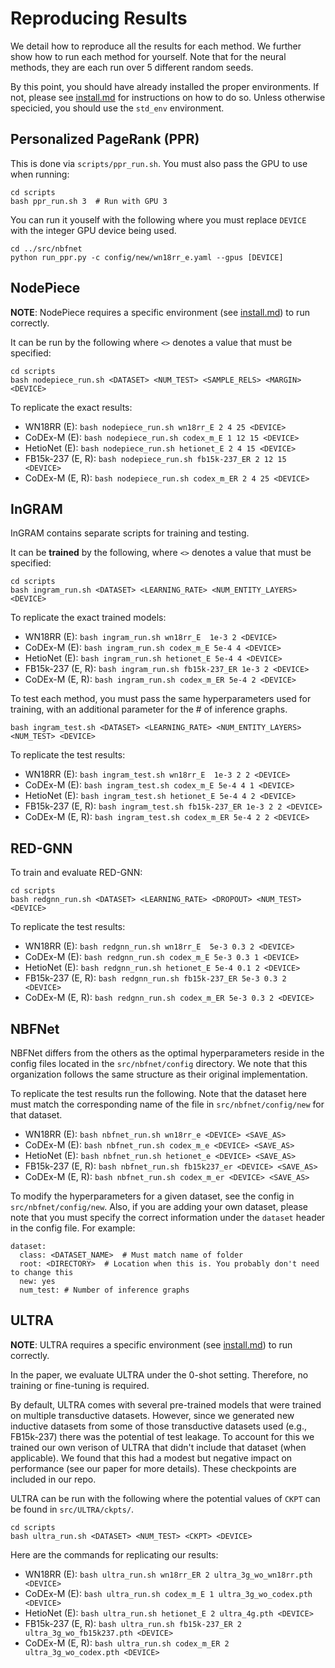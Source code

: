 # Reproducing Results

We detail how to reproduce all the results for each method. We further show how to run each method for yourself. Note that for the neural methods, they are each run over 5 different random seeds.

By this point, you should have already installed the proper environments. If not, please see [install.md](./install.md) for instructions on how to do so. Unless otherwise specicied, you should use the `std_env` environment.


## Personalized PageRank (PPR)

This is done via `scripts/ppr_run.sh`. You must also pass the GPU to use when running:
```
cd scripts
bash ppr_run.sh 3  # Run with GPU 3
```

You can run it youself with the following where you must replace `DEVICE` with the integer GPU device being used.
```
cd ../src/nbfnet
python run_ppr.py -c config/new/wn18rr_e.yaml --gpus [DEVICE]
```

## NodePiece

**NOTE**: NodePiece requires a specific environment (see [install.md](./install.md)) to run correctly.

It can be run by the following where `<>` denotes a value that must be specified:
```
cd scripts
bash nodepiece_run.sh <DATASET> <NUM_TEST> <SAMPLE_RELS> <MARGIN> <DEVICE>
```

To replicate the exact results:
- WN18RR (E): `bash nodepiece_run.sh wn18rr_E 2 4 25 <DEVICE>`
- CoDEx-M (E): `bash nodepiece_run.sh codex_m_E 1 12 15 <DEVICE>`
- HetioNet (E): `bash nodepiece_run.sh hetionet_E 2 4 15 <DEVICE>`
- FB15k-237 (E, R): `bash nodepiece_run.sh fb15k-237_ER 2 12 15 <DEVICE>`
- CoDEx-M (E, R): `bash nodepiece_run.sh codex_m_ER 2 4 25 <DEVICE>`


## InGRAM

InGRAM contains separate scripts for training and testing.

It can be **trained** by the following, where `<>` denotes a value that must be specified:
```
cd scripts
bash ingram_run.sh <DATASET> <LEARNING_RATE> <NUM_ENTITY_LAYERS> <DEVICE>
```

To replicate the exact trained models:
- WN18RR (E): `bash ingram_run.sh wn18rr_E  1e-3 2 <DEVICE>`
- CoDEx-M (E): `bash ingram_run.sh codex_m_E 5e-4 4 <DEVICE>`
- HetioNet (E): `bash ingram_run.sh hetionet_E 5e-4 4 <DEVICE>`
- FB15k-237 (E, R): `bash ingram_run.sh fb15k-237_ER 1e-3 2 <DEVICE>`
- CoDEx-M (E, R): `bash ingram_run.sh codex_m_ER 5e-4 2 <DEVICE>`

To test each method, you must pass the same hyperparameters used for training, with an additional parameter for the \# of inference graphs.
```
bash ingram_test.sh <DATASET> <LEARNING_RATE> <NUM_ENTITY_LAYERS> <NUM_TEST> <DEVICE>
```

To replicate the test results:
- WN18RR (E): `bash ingram_test.sh wn18rr_E  1e-3 2 2 <DEVICE>`
- CoDEx-M (E): `bash ingram_test.sh codex_m_E 5e-4 4 1 <DEVICE>`
- HetioNet (E): `bash ingram_test.sh hetionet_E 5e-4 4 2 <DEVICE>`
- FB15k-237 (E, R): `bash ingram_test.sh fb15k-237_ER 1e-3 2 2 <DEVICE>`
- CoDEx-M (E, R): `bash ingram_test.sh codex_m_ER 5e-4 2 2 <DEVICE>`


## RED-GNN

To train and evaluate RED-GNN:
```
cd scripts
bash redgnn_run.sh <DATASET> <LEARNING_RATE> <DROPOUT> <NUM_TEST> <DEVICE>
```

To replicate the test results:
- WN18RR (E): `bash redgnn_run.sh wn18rr_E  5e-3 0.3 2 <DEVICE>`
- CoDEx-M (E): `bash redgnn_run.sh codex_m_E 5e-3 0.3 1 <DEVICE>`
- HetioNet (E): `bash redgnn_run.sh hetionet_E 5e-4 0.1 2 <DEVICE>`
- FB15k-237 (E, R): `bash redgnn_run.sh fb15k-237_ER 5e-3 0.3 2 <DEVICE>`
- CoDEx-M (E, R): `bash redgnn_run.sh codex_m_ER 5e-3 0.3 2 <DEVICE>`

## NBFNet

NBFNet differs from the others as the optimal hyperparameters reside in the config files located in the `src/nbfnet/config` directory. We note that this organization follows the same structure as their original implementation. 

To replicate the test results run the following. Note that the dataset here must match the corresponding name of the file in `src/nbfnet/config/new` for that dataset.
- WN18RR (E): `bash nbfnet_run.sh wn18rr_e <DEVICE> <SAVE_AS>`
- CoDEx-M (E): `bash nbfnet_run.sh codex_m_e <DEVICE> <SAVE_AS>`
- HetioNet (E): `bash nbfnet_run.sh hetionet_e <DEVICE> <SAVE_AS>`
- FB15k-237 (E, R): `bash nbfnet_run.sh fb15k237_er <DEVICE> <SAVE_AS>`
- CoDEx-M (E, R): `bash nbfnet_run.sh codex_m_er <DEVICE> <SAVE_AS>`

To modify the hyperparameters for a given dataset, see the config in `src/nbfnet/config/new`. Also, if you are adding your own dataset, please note that you must specify the correct information under the `dataset` header in the config file. For example:
```
dataset:
  class: <DATASET_NAME>  # Must match name of folder
  root: <DIRECTORY>  # Location when this is. You probably don't need to change this
  new: yes
  num_test: # Number of inference graphs
```

## ULTRA

**NOTE**: ULTRA requires a specific environment (see [install.md](./install.md)) to run correctly.

In the paper, we evaluate ULTRA under the 0-shot setting. Therefore, no training or fine-tuning is required. 

By default, ULTRA comes with several pre-trained models that were trained on multiple transductive datasets. However, since we generated new inductive datasets from some of those transductive datasets used (e.g., FB15k-237) there was the potential of test leakage. To account for this we trained our own verison of ULTRA that didn't include that dataset (when applicable). We found that this had a modest but negative impact on performance (see our paper for more details). These checkpoints are included in our repo.

ULTRA can be run with the following where the potential values of `CKPT` can be found in `src/ULTRA/ckpts/`.
```
cd scripts
bash ultra_run.sh <DATASET> <NUM_TEST> <CKPT> <DEVICE>
```

Here are the commands for replicating our results:
- WN18RR (E): `bash ultra_run.sh wn18rr_ER 2 ultra_3g_wo_wn18rr.pth <DEVICE>`
- CoDEx-M (E): `bash ultra_run.sh codex_m_E 1 ultra_3g_wo_codex.pth <DEVICE>`
- HetioNet (E): `bash ultra_run.sh hetionet_E 2 ultra_4g.pth <DEVICE>`
- FB15k-237 (E, R): `bash ultra_run.sh fb15k-237_ER 2 ultra_3g_wo_fb15k237.pth <DEVICE>`
- CoDEx-M (E, R): `bash ultra_run.sh codex_m_ER 2 ultra_3g_wo_codex.pth <DEVICE>`
